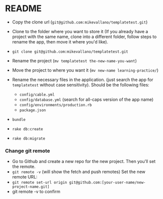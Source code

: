 # README

- Copy the clone url (`git@github.com:mikevallano/templatetest.git`)
- Clone to the folder where you want to store it (If you already have a project with the same name,
clone into a different folder, follow steps to rename the app, then move it where you'd like).
- `git clone git@github.com:mikevallano/templatetest.git`
- Rename the project (`mv templatetest the-new-name-you-want`)
- Move the project to where you want it (`mv new-name learning-practice/`)
- Rename the necessary files in the application. (just search the app for  `templatetest` without case sensitivity).
Should be the following files:
  - `config/cable.yml`
  - `config/database.yml` (search for all-caps version of the app name)
  - `config/environments/production.rb`
  - `package.json`

- `bundle`
- `rake db:create`
- `rake db:migrate`

### Change git remote
- Go to Github and create a new repo for the new project. Then you'll set the remote.
- `git remote -v` (will show the fetch and push remotes)
Set the new remote URL:
- `git remote set-url origin git@github.com:[your-user-name/new-project-name.git]`
- git remote -v to confirm
